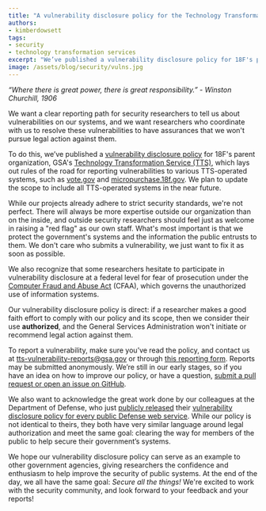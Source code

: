 ```yaml
---
title: "A vulnerability disclosure policy for the Technology Transformation Service"
authors:
- kimberdowsett
tags:
- security
- technology transformation services
excerpt: "We’ve published a vulnerability disclosure policy for 18F's parent organization, GSA's Technology Transformation Service, which lays out rules of the road for reporting vulnerabilities to various TTS-operated systems. We want a clear path for security researchers to tell us about vulnerabilities on our systems, and to assure those researchers that we won’t pursue legal action against them."
image: /assets/blog/security/vulns.jpg
---
```


*“Where there is great power, there is great responsibility.” - Winston
Churchill, 1906*

We want a clear reporting path for security researchers to tell us about
vulnerabilities on our systems, and we want researchers who coordinate
with us to resolve these vulnerabilities to have assurances that we
won't pursue legal action against them.

To do this, we’ve published a [vulnerability disclosure
policy](https://18f.gsa.gov/vulnerability-disclosure-policy/) for 18F's parent organization, GSA's
[Technology Transformation Service (TTS)](https://gsa.gov/tts), which
lays out rules of the road for reporting vulnerabilities to various
TTS-operated systems, such as [vote.gov](https://vote.gov/) and
[micropurchase.18f.gov](https://micropurchase.18f.gov/). We plan to update
the scope to include all TTS-operated systems in the near future.

While our projects already adhere to strict security standards, we're
not perfect. There will always be more expertise outside our
organization than on the inside, and outside security researchers should
feel just as welcome in raising a "red flag" as our own staff. What's
most important is that we protect the government's systems and the
information the public entrusts to them. We don't care who submits a
vulnerability, we just want to fix it as soon as possible.

We also recognize that some researchers hesitate to participate in
vulnerability disclosure at a federal level for fear of prosecution
under the [Computer Fraud and Abuse
Act](https://www.law.cornell.edu/uscode/text/18/1030) (CFAA), which
governs the unauthorized use of information systems.

Our vulnerability disclosure policy is direct: if a researcher makes a
good faith effort to comply with our policy and its scope, then we
consider their use **authorized**, and the General Services
Administration won't initiate or recommend legal action against them.

To report a vulnerability, make sure you’ve read the policy, and contact
us at
[tts-vulnerability-reports@gsa.gov](mailto:tts-vulnerability-reports@gsa.gov)
or through
[this reporting form](https://docs.google.com/forms/d/e/1FAIpQLSdhr6REOq8QRZ3C2cRWVHWbjcGgdNL8_nVSGY1cBSl1-tfkWA/viewform).
Reports may be submitted anonymously. We’re still in our early
stages, so if you have an idea on how to improve our policy, or have a
question, [submit a pull request or open an issue on
](https://github.com/18F/vulnerability-disclosure-policy)[GitHub](https://github.com/18F/vulnerability-disclosure-policy).

We also want to acknowledge the great work done by our colleagues at the
Department of Defense, who just [publicly
released](http://www.defense.gov/News/News-Releases/News-Release-View/Article/1009956/dod-announces-digital-vulnerability-disclosure-policy-and-hack-the-army-kick-off)
their [vulnerability disclosure policy for every public Defense web
service](https://hackerone.com/deptofdefense). While our policy is not
identical to theirs, they both have very similar language around legal
authorization and meet the same goal: clearing the way for members of
the public to help secure their government’s systems.

We hope our vulnerability disclosure policy can serve as an example to
other government agencies, giving researchers the confidence and
enthusiasm to help improve the security of public systems. At the end of
the day, we all have the same goal: *Secure all the things!* We're
excited to work with the security community, and look forward to your
feedback and your reports!
